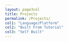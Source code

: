 ```yaml
---
layout: page3col
title: Projects
permalink: /Projects/
col1: "Language/Platform"
col2: "Built From Tutorial"
col3: "Self Built"
---
```


